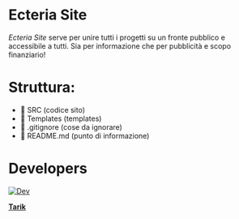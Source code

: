 # Ecteria Site

*Ecteria Site* serve per unire tutti i progetti su un fronte pubblico e accessibile a tutti.
Sia per informazione che per pubblicità e scopo finanziario!

# Struttura:
- 📂 SRC (codice sito)
- 📂 Templates (templates)
- 🚫 .gitignore (cose da ignorare)
- 📱 README.md (punto di informazione)

# Developers

[![Dev](https://encrypted-tbn0.gstatic.com/images?q=tbn:ANd9GcTM-tEqu_q7XcQxbVTvbQc8mUzAbVNrDqWdOw&usqp=CAU)](https://github.com/Tarik2-2/Ecteria-Site)

**[Tarik](https://discord.com/users/816334029242499103)**